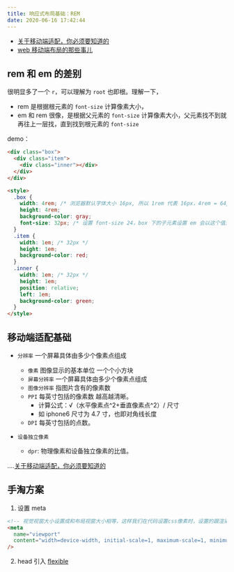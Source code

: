 ```yaml
---
title: 响应式布局基础：REM
date: 2020-06-16 17:42:44
---
```


- [关于移动端适配，你必须要知道的](https://juejin.im/post/5cddf289f265da038f77696c)
- [web 移动端布局的那些事儿](https://juejin.im/post/5b6575b0518825196b01fd85)

## rem 和 em 的差别

很明显多了一个 `r`，可以理解为 `root` 也即根。理解一下，

- rem 是根据根元素的 `font-size` 计算像素大小，
- em 和 rem 很像，是根据父元素的 `font-size` 计算像素大小，父元素找不到就再往上一层找，直到找到根元素的 `font-size`

demo：

```html
<div class="box">
  <div class="item">
    <div class="inner"></div>
  </div>
</div>

<style>
  .box {
    width: 4rem; /* 浏览器默认字体大小 16px, 所以 1rem 代表 16px，4rem = 64px */
    height: 4rem;
    background-color: gray;
    font-size: 32px; /* 设置 font-size 24，box 下的子元素设置 em 会以这个值为基准 */
  }
  .item {
    width: 1em; /* 32px */
    height: 1em;
    background-color: red;
  }
  .inner {
    width: 1em; /* 32px */
    height: 1em;
    position: relative;
    left: 1em;
    background-color: green;
  }
</style>
```

## 移动端适配基础

- `分辨率` 一个屏幕具体由多少个像素点组成

  - `像素` 图像显示的基本单位 一个个小方块
  - `屏幕分辨率` 一个屏幕具体由多少个像素点组成
  - `图像分辨率` 指图片含有的像素数
  - `PPI` 每英寸包括的像素数 越高越清晰。
    - 计算公式：√（水平像素点^2+垂直像素点^2）/ 尺寸
    - 如 iphone6 尺寸为 4.7 寸，也即对角线长度
  - `DPI` 每英寸包括的点数。

- `设备独立像素`
  - `dpr`: 物理像素和设备独立像素的比值。

....[关于移动端适配，你必须要知道的](https://juejin.im/post/5cddf289f265da038f77696c)

## 手淘方案

1. 设置 meta

```html
<!-- 视觉视窗大小设置成和布局视窗大小相等，这样我们在代码设置css像素时，设置的跟渲染出来效果也是一样的。 -->
<meta
  name="viewport"
  content="width=device-width, initial-scale=1, maximum-scale=1, minimum-scale=1, user-scalable=no"
/>
```

2. head 引入 [flexible](https://github.com/amfe/lib-flexible/blob/master/src/flexible.js)
